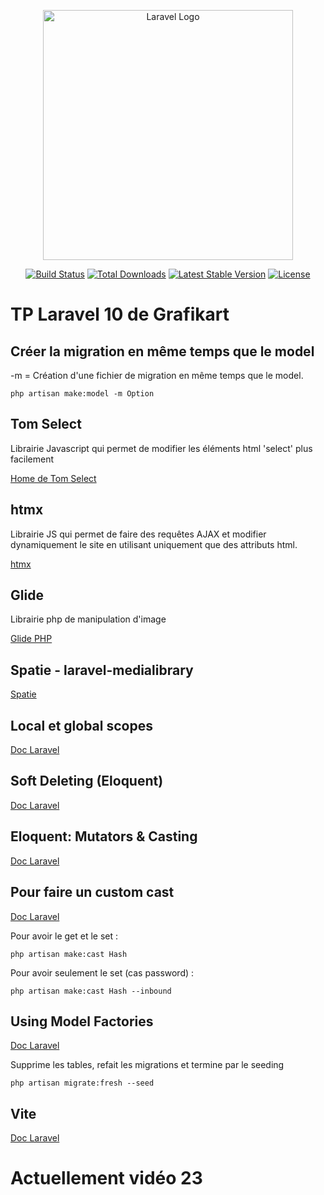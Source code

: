 <p align="center"><a href="https://laravel.com" target="_blank"><img src="https://raw.githubusercontent.com/laravel/art/master/logo-lockup/5%20SVG/2%20CMYK/1%20Full%20Color/laravel-logolockup-cmyk-red.svg" width="400" alt="Laravel Logo"></a></p>

<p align="center">
<a href="https://github.com/laravel/framework/actions"><img src="https://github.com/laravel/framework/workflows/tests/badge.svg" alt="Build Status"></a>
<a href="https://packagist.org/packages/laravel/framework"><img src="https://img.shields.io/packagist/dt/laravel/framework" alt="Total Downloads"></a>
<a href="https://packagist.org/packages/laravel/framework"><img src="https://img.shields.io/packagist/v/laravel/framework" alt="Latest Stable Version"></a>
<a href="https://packagist.org/packages/laravel/framework"><img src="https://img.shields.io/packagist/l/laravel/framework" alt="License"></a>
</p>

# TP Laravel 10 de Grafikart

## Créer la migration en même temps que le model

-m = Création d'une fichier de migration en même temps que le model.

```
php artisan make:model -m Option
```

## Tom Select

Librairie Javascript qui permet de modifier les éléments html 'select' plus facilement

[Home de Tom Select](https://tom-select.js.org)

## htmx

Librairie JS qui permet de faire des requêtes AJAX et modifier dynamiquement le site en utilisant uniquement que des attributs html.

[htmx](https://htmx.org/docs/)

## Glide

Librairie php de manipulation d'image

[Glide PHP](https://glide.thephpleague.com/)

## Spatie -  laravel-medialibrary

[Spatie](https://spatie.be/open-source)

## Local et global scopes

[Doc Laravel](https://laravel.com/docs/10.x/eloquent#query-scopes)

## Soft Deleting (Eloquent)

[Doc Laravel](https://laravel.com/docs/10.x/eloquent#soft-deleting)

## Eloquent: Mutators & Casting

[Doc Laravel](https://laravel.com/docs/10.x/eloquent-mutators)

## Pour faire un custom cast

[Doc Laravel](https://laravel.com/docs/10.x/eloquent-mutators#custom-casts)

Pour avoir le get et le set :

```
php artisan make:cast Hash
```

Pour avoir seulement le set (cas password) :

```
php artisan make:cast Hash --inbound
```

## Using Model Factories

[Doc Laravel](https://laravel.com/docs/10.x/seeding#using-model-factories)

 Supprime les tables, refait les migrations et termine par le seeding

```
php artisan migrate:fresh --seed
```

## Vite

[Doc Laravel](https://laravel.com/docs/10.x/vite)

# Actuellement vidéo 23




